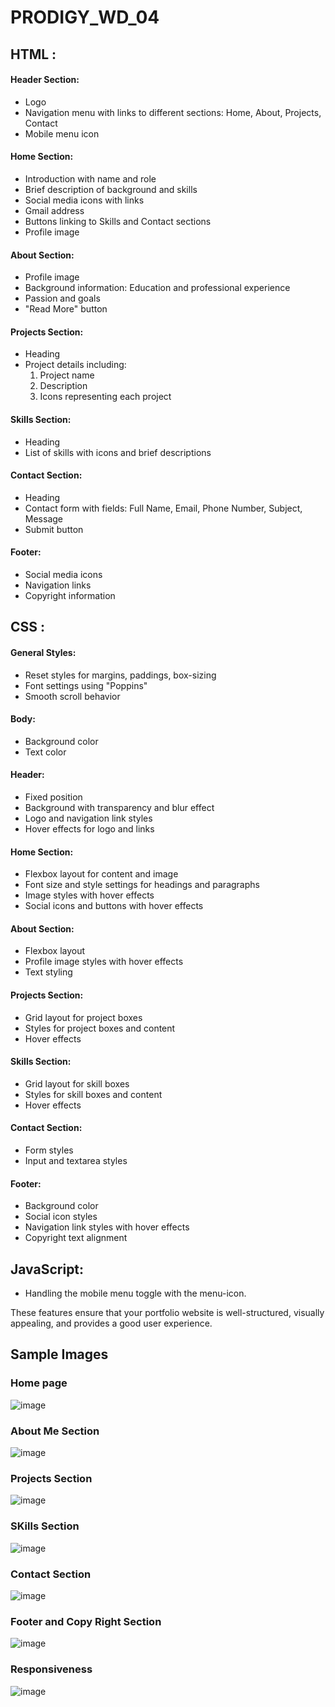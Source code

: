# PRODIGY_WD_04

<h2>HTML :</h2>

<h4>Header Section:</h4>

- Logo
- Navigation menu with links to different sections: Home, About, Projects, Contact
- Mobile menu icon

<h4>Home Section:</h4>

- Introduction with name and role
- Brief description of background and skills
- Social media icons with links
- Gmail address
- Buttons linking to Skills and Contact sections
- Profile image

<h4>About Section:</h4>

- Profile image
- Background information: Education and professional experience
- Passion and goals
- "Read More" button

<h4>Projects Section:</h4>

- Heading
- Project details including:
  1) Project name
  2) Description
  3) Icons representing each project

<h4>Skills Section:</h4>

- Heading
- List of skills with icons and brief descriptions

<h4>Contact Section:</h4>

- Heading
- Contact form with fields: Full Name, Email, Phone Number, Subject, Message
- Submit button

<h4>Footer:</h4>

- Social media icons
- Navigation links
- Copyright information

<h2>CSS :</h2>

<h4>General Styles:</h4>

- Reset styles for margins, paddings, box-sizing
- Font settings using "Poppins"
- Smooth scroll behavior

<h4>Body:</h4>

- Background color
- Text color

<h4>Header:</h4>

- Fixed position
- Background with transparency and blur effect
- Logo and navigation link styles
- Hover effects for logo and links

<h4>Home Section:</h4>

- Flexbox layout for content and image
- Font size and style settings for headings and paragraphs
- Image styles with hover effects
- Social icons and buttons with hover effects

<h4>About Section:</h4>

- Flexbox layout
- Profile image styles with hover effects
- Text styling

<h4>Projects Section:</h4>

- Grid layout for project boxes
- Styles for project boxes and content
- Hover effects

<h4>Skills Section:</h4>

- Grid layout for skill boxes
- Styles for skill boxes and content
- Hover effects

<h4>Contact Section:</h4>

- Form styles
- Input and textarea styles

<h4>Footer:</h4>

- Background color
- Social icon styles
- Navigation link styles with hover effects
- Copyright text alignment

<h2>JavaScript:</h2>

- Handling the mobile menu toggle with the menu-icon.

These features ensure that your portfolio website is well-structured, visually appealing, and provides a good user experience. <br>

<h2>Sample Images</h2>

<h3> Home page </h3>

![image](https://github.com/user-attachments/assets/9233984b-1a1a-43cc-9f9f-6a7d2d21b358)

<h3> About Me Section</h3>

![image](https://github.com/user-attachments/assets/c47847eb-bfe8-4d8e-a278-f8dea98d7b61)

<h3> Projects Section</h3>

![image](https://github.com/user-attachments/assets/ed07c228-ada8-4110-9747-765680dcb906)

<h3> SKills Section</h3>

![image](https://github.com/user-attachments/assets/1eb93fa2-9e6e-4158-a887-a91d0f13cd28)

<h3> Contact Section </h3>

![image](https://github.com/user-attachments/assets/3abdc780-7472-49f2-a23c-e9706b7f2d40)

<h3> Footer and Copy Right Section</h3>

![image](https://github.com/user-attachments/assets/0d40d099-3232-454f-95d1-287db68b8253)

<h3> Responsiveness </h3>

![image](https://github.com/user-attachments/assets/e9e65419-79cc-4dcd-b6b7-30c569159419)




